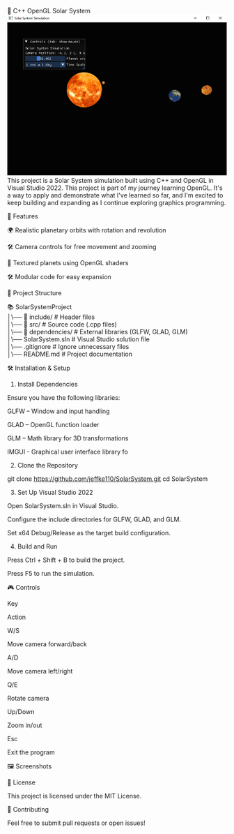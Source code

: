 🌌 C++ OpenGL Solar System
![Solar System Simulation](SolarSystemCapture.PNG)
This project is a Solar System simulation built using C++ and OpenGL in Visual Studio 2022. 
This project is part of my journey learning OpenGL. It's a way to apply and demonstrate what I've learned so far, and I'm excited to keep building and expanding as I continue exploring graphics programming.

🚀 Features

🌍 Realistic planetary orbits with rotation and revolution

🛠️ Camera controls for free movement and zooming

🌠 Textured planets using OpenGL shaders

🛠️ Modular code for easy expansion

📂 Project Structure

📚 SolarSystemProject  
│\── 📂 include/        # Header files  
│\── 📂 src/            # Source code (.cpp files)  
│\── 📂 dependencies/   # External libraries (GLFW, GLAD, GLM)  
│\── SolarSystem.sln    # Visual Studio solution file  
│\── .gitignore         # Ignore unnecessary files  
│\── README.md          # Project documentation  

🛠️ Installation & Setup

1. Install Dependencies

Ensure you have the following libraries:

GLFW – Window and input handling

GLAD – OpenGL function loader

GLM – Math library for 3D transformations

IMGUI - Graphical user interface library fo

2. Clone the Repository

git clone https://github.com/jeffke110/SolarSystem.git
cd SolarSystem

3. Set Up Visual Studio 2022

Open SolarSystem.sln in Visual Studio.

Configure the include directories for GLFW, GLAD, and GLM.

Set x64 Debug/Release as the target build configuration.

4. Build and Run

Press Ctrl + Shift + B to build the project.

Press F5 to run the simulation.

🎮 Controls

Key

Action

W/S

Move camera forward/back

A/D

Move camera left/right

Q/E

Rotate camera

Up/Down

Zoom in/out

Esc

Exit the program

🖼️ Screenshots



🐜 License

This project is licensed under the MIT License.

🤝 Contributing

Feel free to submit pull requests or open issues!

